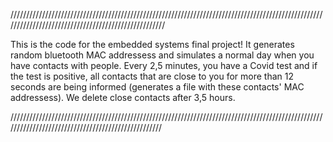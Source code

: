 ////////////////////////////////////////////////////////////////////////////////////////////////////////////////////////////////////////////////////

This is the code for the embedded systems final project!
It generates random bluetooth MAC addressess and simulates a normal day when you have contacts with people. Every 2,5 minutes, you have a Covid test and if the test is positive, 
all contacts that are close to you for more than 12 seconds are being informed (generates a file with these contacts' MAC addressess). We delete close contacts after 3,5 hours.

///////////////////////////////////////////////////////////////////////////////////////////////////////////////////////////////////////////////////

